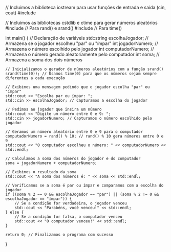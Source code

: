 // Incluímos a biblioteca iostream para usar funções de entrada e saída (cin, cout)
#include <iostream>

// Incluímos as bibliotecas cstdlib e ctime para gerar números aleatórios
#include <cstdlib> // Para rand() e srand()
#include <ctime>   // Para time()

int main() {
    // Declaração de variáveis
    std::string escolhaJogador; // Armazena se o jogador escolheu "par" ou "ímpar"
    int jogadorNumero;          // Armazena o número escolhido pelo jogador
    int computadorNumero;       // Armazena o número gerado aleatoriamente pelo computador
    int soma;                   // Armazena a soma dos dois números

    // Inicializamos o gerador de números aleatórios com a função srand()
    srand(time(0)); // Usamos time(0) para que os números sejam sempre diferentes a cada execução

    // Exibimos uma mensagem pedindo que o jogador escolha "par" ou "ímpar"
    std::cout << "Escolha par ou ímpar: ";
    std::cin >> escolhaJogador; // Capturamos a escolha do jogador

    // Pedimos ao jogador que insira um número
    std::cout << "Digite um número entre 0 e 9: ";
    std::cin >> jogadorNumero; // Capturamos o número escolhido pelo jogador

    // Geramos um número aleatório entre 0 e 9 para o computador
    computadorNumero = rand() % 10; // rand() % 10 gera números entre 0 e 9
    std::cout << "O computador escolheu o número: " << computadorNumero << std::endl;

    // Calculamos a soma dos números do jogador e do computador
    soma = jogadorNumero + computadorNumero;

    // Exibimos o resultado da soma
    std::cout << "A soma dos números é: " << soma << std::endl;

    // Verificamos se a soma é par ou ímpar e comparamos com a escolha do jogador
    if ((soma % 2 == 0 && escolhaJogador == "par") || (soma % 2 != 0 && escolhaJogador == "ímpar")) {
        // Se a condição for verdadeira, o jogador venceu
        std::cout << "Parabéns, você venceu!" << std::endl;
    } else {
        // Se a condição for falsa, o computador venceu
        std::cout << "O computador venceu!" << std::endl;
    }

    return 0; // Finalizamos o programa com sucesso
}
